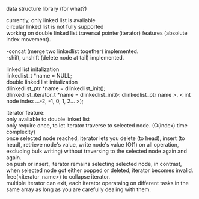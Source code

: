data structure library (for what?)


currently, only linked list is avaliable  
  circular linked list is not fully supported  
  working on double linked list traversal pointer(iterator) features (absolute index movement).  

  -concat (merge two linkedlist together) implemented.  
  -shift, unshift (delete node at tail) implemented.  
  
linked list initalization  
  linkedlist_t *name  = NULL;  
double linked list initalization  
  dlinkedlist_ptr *name = dlinkedlist_init();  
  dlinkedlist_iterator_t *name = dlinkedlist_init(< dlinkedlist_ptr name >, < int node index ...-2, -1, 0, 1, 2... >);  

iterator feature:  
only avaliable to double linked list  
only require once, to let iterator traverse to selected node. (O(index) time complexity)  
once selected node reached, iterator lets you delete (to head), insert (to head), retrieve node's value, write node's value (O(1) on all operation, excluding bulk writing) without traversing to the selected node again and again.  
on push or insert, iterator remains selecting selected node, in contrast, when selected node got either popped or deleted, iterator becomes invalid. free(<iterator_name>) to collapse iterator.  
multiple iterator can exit, each iterator operataing on different tasks in the same array as long as you are carefully dealing with them.  
